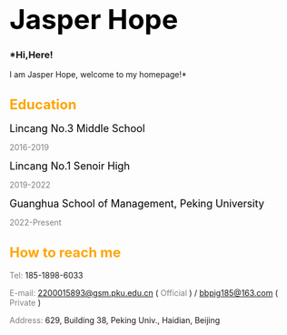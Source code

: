 # <font color="black" size=10>Jasper Hope</font>
### *Hi,Here! 
  I am Jasper Hope, welcome to my homepage!*
  
## <font color="orange" size=5>Education</font>
 <font color="black" size=4>Lincang No.3 Middle School</font>
 
  <font color="gray">2016-2019</font>
  
  <font color="black" size=4>Lincang No.1 Senoir High</font>
  
  <font color="gray">2019-2022</font>
  
  <font color="black" size=4>Guanghua School of Management, Peking University</font>
  
  <font color="gray">2022-Present</font>
  
## <font color="orange" size=5>How to reach me</font>
  <font color="gray">Tel:</font> 185-1898-6033
  
  <font color="gray">E-mail:</font> 2200015893@gsm.pku.edu.cn ( <font color="gray">Official</font> ) / bbpig185@163.com ( <font color="gray">Private</font> )
  
  <font color="gray">Address:</font> 629, Building 38, Peking Univ., Haidian, Beijing

